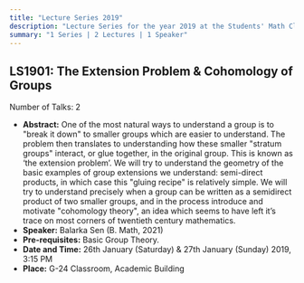 ```yaml
---
title: "Lecture Series 2019"
description: "Lecture Series for the year 2019 at the Students' Math Club at Indian Statistical Institute, Bangalore."
summary: "1 Series | 2 Lectures | 1 Speaker"
---
```


## LS1901: The Extension Problem & Cohomology of Groups

Number of Talks: 2

- **Abstract:** One of the most natural ways to understand a group is to "break it down" to smaller groups which are easier to understand. The problem then translates to understanding how these smaller "stratum groups" interact, or glue together, in the original group. This is known as ‘the extension problem’. We will try to understand the geometry of the basic examples of group extensions we understand: semi-direct products, in which case this "gluing recipe" is relatively simple. We will try to understand precisely when a group can be written as a semidirect product of two smaller groups, and in the process introduce and motivate "cohomology theory", an idea which seems to have left it’s trace on most corners of twentieth century mathematics.
- **Speaker:** Balarka Sen (B. Math, 2021)
- **Pre-requisites:** Basic Group Theory.
- **Date and Time:** 26th January (Saturday) & 27th January (Sunday) 2019, 3:15 PM
- **Place:** G-24 Classroom, Academic Building
